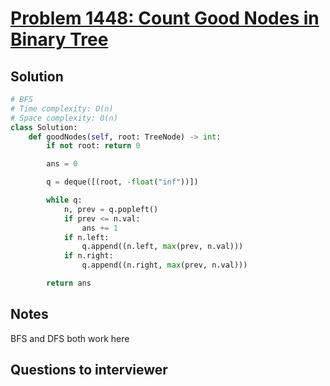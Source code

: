 # [Problem 1448: Count Good Nodes in Binary Tree](https://leetcode.com/problems/count-good-nodes-in-binary-tree/)

## Solution

```py
# BFS
# Time complexity: O(n)
# Space complexity: O(n)
class Solution:
    def goodNodes(self, root: TreeNode) -> int:
        if not root: return 0

        ans = 0

        q = deque([(root, -float("inf"))])

        while q:
            n, prev = q.popleft()
            if prev <= n.val:
                ans += 1
            if n.left:
                q.append((n.left, max(prev, n.val)))
            if n.right:
                q.append((n.right, max(prev, n.val)))

        return ans
```

## Notes

BFS and DFS both work here

## Questions to interviewer
